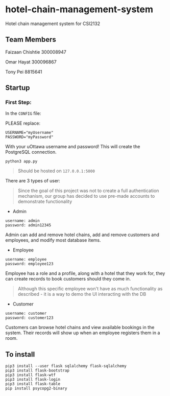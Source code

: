 # hotel-chain-management-system
Hotel chain management system for CSI2132

## Team Members

Faizaan Chishtie 300008947

Omar Hayat 300096867

Tony Pei 8815641

## Startup

### First Step:

In the `CONFIG` file:

PLEASE replace:

```
USERNAME="myUsername"
PASSWORD="myPassword"
```

With your uOttawa username and password! This will create the PostgreSQL connection.


``` 
python3 app.py 
```

> Should be hosted on `127.0.0.1:5000`

There are 3 types of user:

> Since the goal of this project was not to create a full authentication mechanism, our group has decided to use pre-made accounts to demonstrate functionality

* Admin

```
username: admin
password: admin12345
```

Admin can add and remove hotel chains, add and remove customers and employees, and modify most database items.

* Employee

```
username: employee
password: employee123
```

Employee has a role and a profile, along with a hotel that they work for, they can create records to book customers should they come in.

> Although this specific employee won't have as much functionality as described - it is a way to demo the UI interacting with the DB

* Customer 

```
username: customer
password: customer123
```

Customers can browse hotel chains and view available bookings in the system. Their records will show up when an employee registers them in a room.


## To install

```
pip3 install --user flask sqlalchemy flask-sqlalchemy
pip3 install flask-bootstrap
pip3 install flask-wtf
pip3 install flask-login
pip3 install flask-table
pip install psycopg2-binary
```